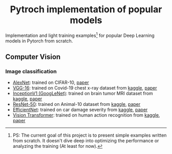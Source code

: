 # <center>Pytroch implementation of popular models</center>

Implementation and light training examples[^1] for popular Deep Learning models in Pytorch from scratch.  

[^1]: PS: The current goal of this project is to present simple examples written from scratch. It doesn't dive deep into optimizing the performance or analyzing the training (At least for now).

## Computer Vision
### Image classification
* [AlexNet](./Computer-vision/image-classification/alexnet-cifar10.ipynb): trained on CIFAR-10, [paper](https://proceedings.neurips.cc/paper/2012/file/c399862d3b9d6b76c8436e924a68c45b-Paper.pdf)
* [VGG-16](Computer-vision/image-classification/vgg16-covid-19.ipynb): trained on Covid-19 chest x-ray dataset from [kaggle](https://www.kaggle.com/datasets/francismon/curated-covid19-chest-xray-dataset), [paper](https://arxiv.org/pdf/1409.1556.pdf)
* [InceptionV1 (GoogLeNet)](Computer-vision/image-classification/inceptionv1-brain-tumor.ipynb): trained on brain tumor MRI dataset from [kaggle](https://www.kaggle.com/datasets/preetviradiya/.brian-tumor-dataset), [paper](https://arxiv.org/pdf/1409.4842v1.pdf)
* [ResNet-50](./Computer-vision/image-classification/resnet-50-animal-10.ipynb): trained on Animal-10 dataset from [kaggle](https://www.kaggle.com/datasets/alessiocorrado99/animals10), [paper](https://arxiv.org/abs/1512.03385)
* [EfficientNet](./Computer-vision/image-classification/efficient-net-car-damage.ipynb): trained  on car damage severity from [kaggle](https://www.kaggle.com/datasets/alessiocorrado99/animals10), [paper](https://arxiv.org/pdf/1905.11946.pdf)
* [Vision Transformer](./Computer-vision/image-classification/vit-human-action-recognition.ipynb): trained on human action recognition from [kaggle](https://www.kaggle.com/datasets/shashankrapolu/human-action-recognition-dataset), [paper](https://arxiv.org/abs/2010.11929)